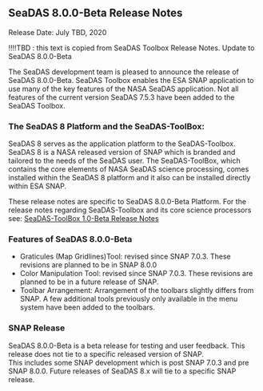 SeaDAS 8.0.0-Beta Release Notes
--------------------------------

Release Date: July TBD, 2020

!!!!TBD : this text is copied from SeaDAS Toolbox Release Notes.  Update to SeaDAS 8.0.0-Beta



The SeaDAS development team is pleased to announce the release of SeaDAS 8.0.0-Beta. SeaDAS Toolbox
enables the ESA SNAP application to use many of the key features of the NASA SeaDAS application. Not all
features of the current version SeaDAS 7.5.3 have been added to the SeaDAS Toolbox.


### The SeaDAS 8 Platform and the SeaDAS-ToolBox:
SeaDAS 8 serves as the application platform to the SeaDAS-Toolbox.  SeaDAS 8 is a NASA released version of SNAP
which is branded and tailored to the needs of the SeaDAS user.  The SeaDAS-ToolBox, which contains the core
elements of NASA SeaDAS science processing, comes installed within the SeaDAS 8 platform and it also can be installed
directly within ESA SNAP.

These release notes are specific to SeaDAS 8.0.0-Beta Platform.  For the release notes regarding SeaDAS-Toolbox
and its core science processors see: [SeaDAS-ToolBox 1.0-Beta Release Notes](https://github.com/seadas/seadas-toolbox/blob/master/ReleaseNotes.md)



### Features of SeaDAS 8.0.0-Beta
* Graticules (Map Gridlines)Tool: revised since SNAP 7.0.3.  These revisions are planned to be in SNAP 8.0.0
* Color Manipulation Tool: revised since SNAP 7.0.3.  These revisions are planned to be in a future release of SNAP.
* Toolbar Arrangement: Arrangement of the toolbars slightly differs from SNAP.  A few additional tools previously only available
in the menu system have been added to the toolbars.



### SNAP Release
SeaDAS 8.0.0-Beta is a beta release for testing and user feedback.  This release does not tie to a specific released version of SNAP.  
This includes some SNAP development which is post SNAP 7.0.3 and pre SNAP 8.0.0.  Future releases of SeaDAS 8.x will tie to a specific
SNAP release.












